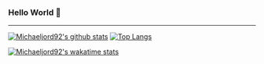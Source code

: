### Hello World 👋 

---

[![Michaeljord92's github stats](https://github-readme-stats.vercel.app/api?username=michaeljord92&show_icons=true&theme=cobalt&count_private=true)](https://github.com/anuraghazra/github-readme-stats)
[![Top Langs](https://github-readme-stats.vercel.app/api/top-langs/?username=michaeljord92&theme=cobalt&layout=compact&langs_count=12)](https://github.com/anuraghazra/github-readme-stats) 

[![Michaeljord92's wakatime stats](https://github-readme-stats.vercel.app/api/wakatime?username=michaeljord92&theme=cobalt&layout=compact)](https://github.com/anuraghazra/github-readme-stats)



<!--  <p align="center"> 
 Visitas no perfil :alien: <br>
 <img alingn="center" src="https://profile-counter.glitch.me/michaeljord92/count.svg" />
 </p> -->



<!--
**michaeljord92/michaeljord92** is a ✨ _special_ ✨ repository because its `README.md` (this file) appears on your GitHub profile.

Here are some ideas to get you started:

- 🔭 I’m currently working on ...
- 🌱 I’m currently learning ...
- 👯 I’m looking to collaborate on ...
- 🤔 I’m looking for help with ...
- 💬 Ask me about ...
- 📫 How to reach me: ...
- 😄 Pronouns: ...
- ⚡ Fun fact: ...
-->
